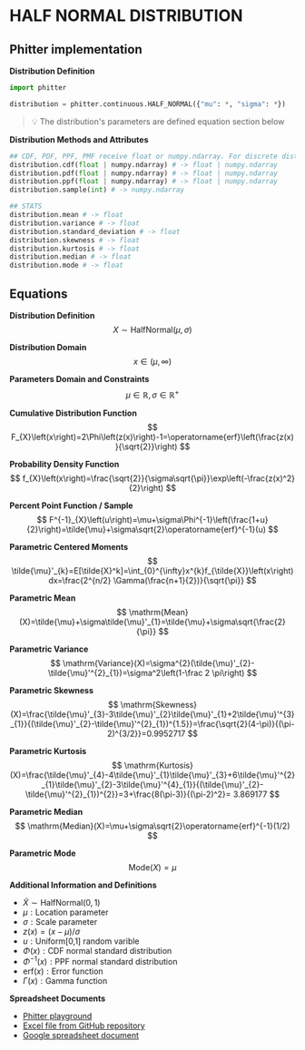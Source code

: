 # HALF NORMAL DISTRIBUTION

## Phitter implementation

**Distribution Definition**

```python
import phitter

distribution = phitter.continuous.HALF_NORMAL({"mu": *, "sigma": *})
```

> 💡 The distribution's parameters are defined equation section below

**Distribution Methods and Attributes**

```python
## CDF, PDF, PPF, PMF receive float or numpy.ndarray. For discrete distributions PMF instead of PDF. Parameters notation are in description of ditribution
distribution.cdf(float | numpy.ndarray) # -> float | numpy.ndarray
distribution.pdf(float | numpy.ndarray) # -> float | numpy.ndarray
distribution.ppf(float | numpy.ndarray) # -> float | numpy.ndarray
distribution.sample(int) # -> numpy.ndarray

## STATS
distribution.mean # -> float
distribution.variance # -> float
distribution.standard_deviation # -> float
distribution.skewness # -> float
distribution.kurtosis # -> float
distribution.median # -> float
distribution.mode # -> float
```

## Equations

**Distribution Definition**
$$ X\sim\mathrm{HalfNormal}\left(\mu,\sigma\right) $$

**Distribution Domain**
$$ x\in\left(\mu,\infty\right) $$

**Parameters Domain and Constraints**
$$ \mu\in\mathbb{R}, \sigma\in\mathbb{R}^{+} $$

**Cumulative Distribution Function**
$$ F_{X}\left(x\right)=2\Phi\left(z(x)\right)-1=\operatorname{erf}\left(\frac{z(x)}{\sqrt{2}}\right) $$

**Probability Density Function**
$$ f_{X}\left(x\right)=\frac{\sqrt{2}}{\sigma\sqrt{\pi}}\exp\left(-\frac{z(x)^2}{2}\right) $$

**Percent Point Function / Sample**
$$ F^{-1}_{X}\left(u\right)=\mu+\sigma\Phi^{-1}\left(\frac{1+u}{2}\right)=\tilde{\mu}+\sigma\sqrt{2}\operatorname{erf}^{-1}(u) $$

**Parametric Centered Moments**
$$ \tilde{\mu}'_{k}=E[\tilde{X}^k]=\int_{0}^{\infty}x^{k}f_{\tilde{X}}\left(x\right)dx=\frac{2^{n/2} \Gamma(\frac{n+1}{2})}{\sqrt{\pi}} $$

**Parametric Mean**
$$ \mathrm{Mean}(X)=\tilde{\mu}+\sigma\tilde{\mu}'_{1}=\tilde{\mu}+\sigma\sqrt{\frac{2}{\pi}} $$

**Parametric Variance**
$$ \mathrm{Variance}(X)=\sigma^{2}(\tilde{\mu}'_{2}-\tilde{\mu}'^{2}_{1})=\sigma^2\left(1-\frac 2 \pi\right) $$

**Parametric Skewness**
$$ \mathrm{Skewness}(X)=\frac{\tilde{\mu}'_{3}-3\tilde{\mu}'_{2}\tilde{\mu}'_{1}+2\tilde{\mu}'^{3}_{1}}{(\tilde{\mu}'_{2}-\tilde{\mu}'^{2}_{1})^{1.5}}=\frac{\sqrt{2}(4-\pi)}{(\pi-2)^{3/2}}=0.9952717 $$

**Parametric Kurtosis**
$$ \mathrm{Kurtosis}(X)=\frac{\tilde{\mu}'_{4}-4\tilde{\mu}'_{1}\tilde{\mu}'_{3}+6\tilde{\mu}'^{2}_{1}\tilde{\mu}'_{2}-3\tilde{\mu}'^{4}_{1}}{(\tilde{\mu}'_{2}-\tilde{\mu}'^{2}_{1})^{2}}=3+\frac{8(\pi-3)}{(\pi-2)^2}= 3.869177 $$

**Parametric Median**
$$ \mathrm{Median}(X)=\mu+\sigma\sqrt{2}\operatorname{erf}^{-1}(1/2) $$

**Parametric Mode**
$$ \mathrm{Mode}(X)=\mu $$

**Additional Information and Definitions**
- $\tilde{X}\sim\mathrm{HalfNormal}\left(0,1\right)$
- $\mu:\text{Location parameter}$
- $\sigma:\text{Scale parameter}$
- $z\left(x\right)=\left(x-\mu\right)/\sigma$
- $u:\text{Uniform[0,1] random varible}$
- $\Phi\left(x\right):\text{CDF normal standard distribution}$
- $\Phi^{-1}\left(x\right):\text{PPF normal standard distribution}$
- $\mathrm{erf}(x):\text{Error function}$
- $\Gamma\left(x\right):\text{Gamma function}$

**Spreadsheet Documents**

-   [Phitter playground](https://phitter.io/distributions/continuous/half_normal)
-   [Excel file from GitHub repository](https://github.com/phitterio/phitter-files/blob/main/continuous/half_normal.xlsx)
-   [Google spreadsheet document](https://docs.google.com/spreadsheets/d/1HQpNSNIhZPzMQvWWKyShnYNH74d1Bhs_d6k9La52V9M)
    